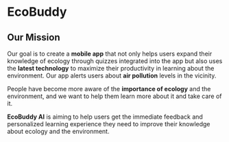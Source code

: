 # EcoBuddy

## Our Mission
Our goal is to create a **mobile app** that not only helps users expand their knowledge of ecology through quizzes integrated into the app but also uses the **latest technology** to maximize their productivity in learning about the environment. Our app alerts users about **air pollution** levels in the vicinity.

People have become more aware of the **importance of ecology** and the environment, and we want to help them learn more about it and take care of it.

**EcoBuddy AI** is aiming to help users get the immediate feedback and personalized learning experience they need to improve their knowledge about ecology and the environment.


